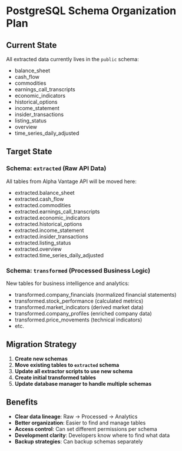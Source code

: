 # PostgreSQL Schema Organization Plan

## Current State
All extracted data currently lives in the `public` schema:
- balance_sheet
- cash_flow  
- commodities
- earnings_call_transcripts
- economic_indicators
- historical_options
- income_statement
- insider_transactions
- listing_status
- overview
- time_series_daily_adjusted

## Target State

### Schema: `extracted` (Raw API Data)
All tables from Alpha Vantage API will be moved here:
- extracted.balance_sheet
- extracted.cash_flow
- extracted.commodities
- extracted.earnings_call_transcripts
- extracted.economic_indicators
- extracted.historical_options
- extracted.income_statement
- extracted.insider_transactions
- extracted.listing_status
- extracted.overview
- extracted.time_series_daily_adjusted

### Schema: `transformed` (Processed Business Logic)
New tables for business intelligence and analytics:
- transformed.company_financials (normalized financial statements)
- transformed.stock_performance (calculated metrics)
- transformed.market_indicators (derived market data)
- transformed.company_profiles (enriched company data)
- transformed.price_movements (technical indicators)
- etc.

## Migration Strategy

1. **Create new schemas**
2. **Move existing tables to `extracted` schema**
3. **Update all extractor scripts to use new schema**
4. **Create initial transformed tables**
5. **Update database manager to handle multiple schemas**

## Benefits

- **Clear data lineage**: Raw → Processed → Analytics
- **Better organization**: Easier to find and manage tables
- **Access control**: Can set different permissions per schema
- **Development clarity**: Developers know where to find what data
- **Backup strategies**: Can backup schemas separately
